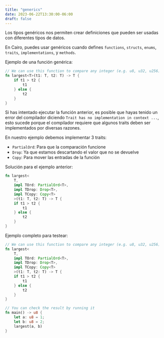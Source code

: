 ```yaml
---
title: "generics"
date: 2023-06-22T13:30:00-06:00
draft: false
---
```


Los tipos genéricos nos permiten crear definiciones que pueden ser usadas con diferentes tipos de datos.

En Cairo, puedes usar genéricos cuando defines `functions`, `structs`, `enums`, `traits`, `implementations`, y `methods`.

Ejemplo de una función genérica:

```rust {.codebox}
// We can use this function to compare any integer (e.g. u8, u32, u256)
fn largest<T>(t1: T, t2: T) -> T {
    if t1 > t2 {
        t1
    } else {
        t2
    }
}
```

Si has intentado ejecutar la función anterior, es posible que hayas tenido un error del compilador diciendo `Trait has no implementation in context ...`, esto sucede porque el compilador requiere que algunos traits deben ser implementados por diversas razones.

En nuestro ejemplo debemos implementar 3 traits:

- `PartialOrd`: Para que la comparación funcione
- `Drop`: Ya que estamos descartando el valor que no se devuelve
- `Copy`: Para mover las entradas de la función

Solución para el ejemplo anterior:

```rust {.codebox}
fn largest<
    T,
    impl TOrd: PartialOrd<T>,
    impl TDrop: Drop<T>,
    impl TCopy: Copy<T>
    >(t1: T, t2: T) -> T {
    if t1 > t2 {
        t1
    } else {
        t2
    }
}
```

Ejemplo completo para testear:

```rust {.codebox}
// We can use this function to compare any integer (e.g. u8, u32, u256)
fn largest<
    T,
    impl TOrd: PartialOrd<T>,
    impl TDrop: Drop<T>,
    impl TCopy: Copy<T>
    >(t1: T, t2: T) -> T {
    if t1 > t2 {
        t1
    } else {
        t2
    }
}

// You can check the result by running it
fn main() -> u8 {
    let a: u8 = 1;
    let b: u8 = 2;
    largest(a, b)
}
```